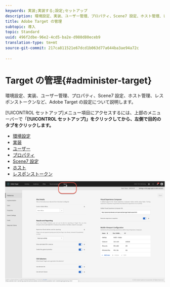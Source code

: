 ```yaml
---
keywords: 実装;実装する;設定;セットアップ
description: 環境設定、実装、ユーザー管理、プロパティ、Scene7 設定、ホスト管理、レスポンストークンなど、Adobe Target の設定について説明します。
title: Adobe Target の管理
subtopic: 導入
topic: Standard
uuid: 496f2dbe-96e2-4cd5-ba2e-d980d80eceb9
translation-type: tm+mt
source-git-commit: 217ca811521e67dcd1b063d77a644ba3ae94a72c

---
```



# Target の管理{#administer-target}

環境設定、実装、ユーザー管理、プロパティ、Scene7 設定、ホスト管理、レスポンストークンなど、Adobe Target の設定について説明します。

[!UICONTROL セットアップ]メニュー項目にアクセスするには、上部のメニューバーで「**[!UICONTROL セットアップ]」をクリックしてから、左側で目的のタブをクリックします。**

* [環境設定](/help/administrating-target/r-target-account-preferences/target-account-preferences.md)
* [実装](/help/c-implementing-target/implementing-target.md)
* [ユーザー](/help/administrating-target/c-user-management/user-management.md)
* [プロパティ](/help/administrating-target/c-user-management/property-channel/property-channel.md)
* [Scene7 設定](/help/administrating-target/scene7-settings.md)
* [ホスト](/help/administrating-target/hosts.md)
* [レスポンストークン](/help/administrating-target/response-tokens.md)

![Adobe Target 設定メニュー](/help/administrating-target/assets/setup_menu_new.png)